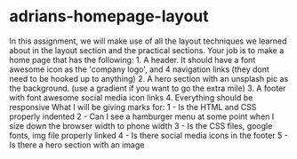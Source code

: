   # adrians-homepage-layout
In this assignment, we will make use of all the layout techniques we learned about in the layout section and the practical sections. Your job is to make a home page that has the following:  1. A header. It should have a font awesome icon as the 'company logo', and 4 navigation links (they dont need to be hooked up to anything) 2. A hero section with an unsplash pic as the background. (use a gradient if you want to go the extra mile) 3. A footer with font awesome social media icon links 4. Everything should be responsive What I will be giving marks for: 1 - Is the HTML and CSS properly indented 2 - Can I see a hamburger menu at some point when I size down the browser width to phone width 3 - Is the CSS files, google fonts, img file properly linked 4 - Is there social media icons in the footer 5 - Is there a hero section with an image
